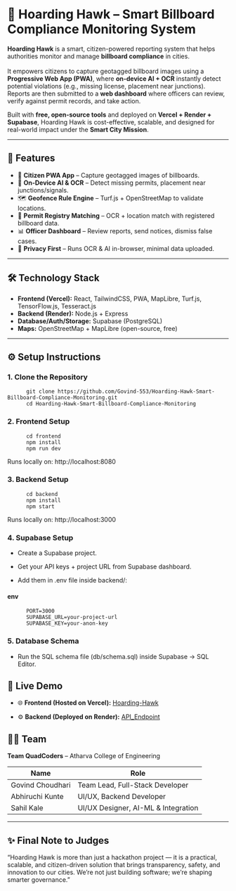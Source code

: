 # 🦅 Hoarding Hawk – Smart Billboard Compliance Monitoring System

**Hoarding Hawk** is a smart, citizen-powered reporting system that helps authorities monitor and manage **billboard compliance** in cities.<br>  
It empowers citizens to capture geotagged billboard images using a **Progressive Web App (PWA)**, where **on-device AI + OCR** instantly detect potential violations (e.g., missing license, placement near junctions).  
Reports are then submitted to a **web dashboard** where officers can review, verify against permit records, and take action.<br>  

Built with **free, open-source tools** and deployed on **Vercel + Render + Supabase**, Hoarding Hawk is cost-effective, scalable, and designed for real-world impact under the **Smart City Mission**.  

---

## 🚀 Features
- 📸 **Citizen PWA App** – Capture geotagged images of billboards.  
- 🤖 **On-Device AI & OCR** – Detect missing permits, placement near junctions/signals.  
- 🗺️ **Geofence Rule Engine** – Turf.js + OpenStreetMap to validate locations.  
- 📂 **Permit Registry Matching** – OCR + location match with registered billboard data.  
- 📊 **Officer Dashboard** – Review reports, send notices, dismiss false cases.  
- 🔐 **Privacy First** – Runs OCR & AI in-browser, minimal data uploaded.  

---

## 🛠️ Technology Stack
- **Frontend (Vercel):** React, TailwindCSS, PWA, MapLibre, Turf.js, TensorFlow.js, Tesseract.js  
- **Backend (Render):** Node.js + Express  
- **Database/Auth/Storage:** Supabase (PostgreSQL)  
- **Maps:** OpenStreetMap + MapLibre (open-source, free)  

---

## ⚙️ Setup Instructions

### 1. Clone the Repository

          git clone https://github.com/Govind-553/Hoarding-Hawk-Smart-Billboard-Compliance-Monitoring.git
          cd Hoarding-Hawk-Smart-Billboard-Compliance-Monitoring

### 2. Frontend Setup

          cd frontend
          npm install
          npm run dev

Runs locally on: http://localhost:8080 

### 3. Backend Setup

          cd backend
          npm install
          npm start

Runs locally on: http://localhost:3000

### 4. Supabase Setup

* Create a Supabase project.

* Get your API keys + project URL from Supabase dashboard.

* Add them in .env file inside backend/:

#### env
          PORT=3000
          SUPABASE_URL=your-project-url
          SUPABASE_KEY=your-anon-key

### 5. Database Schema

- Run the SQL schema file (db/schema.sql) inside Supabase → SQL Editor.

## 🚀 Live Demo

- 🌐 **Frontend (Hosted on Vercel):** [Hoarding-Hawk](https://hoarding-hawk.vercel.app/)

- ⚙️ **Backend (Deployed on Render):** [API_Endpoint](https://hoarding-hawk-api.onrender.com)

## 👨‍💻 Team
**Team QuadCoders** – Atharva College of Engineering

| Name              | Role                                 |
|-------------------|--------------------------------------|
| Govind Choudhari  | Team Lead, Full-Stack Developer      |
| Abhiruchi Kunte   | UI/UX, Backend Developer             |
| Sahil Kale        | UI/UX Designer, AI-ML & Integration  |

--- 

## ✨ Final Note to Judges
“Hoarding Hawk is more than just a hackathon project — it is a practical, scalable, and citizen-driven solution that brings transparency, safety, and innovation to our cities. We’re not just building software; we’re shaping smarter governance.”


